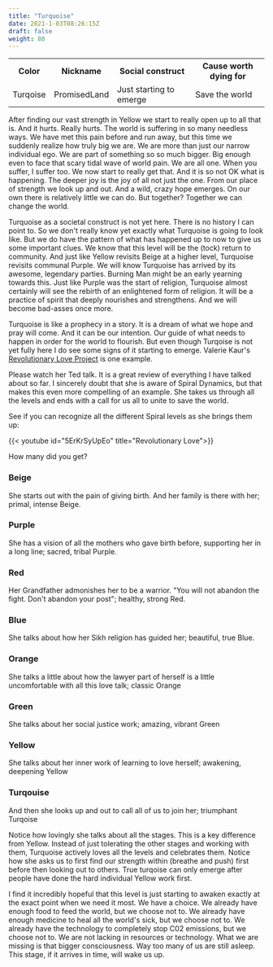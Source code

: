 ```yaml
---
title: "Turquoise"
date: 2021-1-03T08:26:15Z
draft: false
weight: 80
---
```

<table style="width:100%">
  <tr>
    <th>Color</th>
    <th>Nickname</th>
    <th>Social construct</th>
    <th>Cause worth dying for</th>
  </tr>
  <tr id="Turqoise">
    <td>Turqoise</td>
    <td>PromisedLand</td>
    <td>Just starting to emerge</td>
    <td>Save the world</td>
  </tr>
</table>

After finding our vast strength in Yellow we start to really open up to all that is. And it hurts. Really hurts. The world is suffering in so many needless ways. We have met this pain before and run away, but this time we suddenly realize how truly big we are. We are more than just our narrow individual ego. We are part of something so so much bigger. Big enough even to face that scary tidal wave of world pain. We are all one. When you suffer, I suffer too. We now start to really get that. And it is so not OK what is happening. The deeper joy is the joy of all not just the one. From our place of strength we look up and out. And a wild, crazy hope emerges. On our own there is relatively little we can do. But together? Together we can change the world.

Turquoise as a societal construct is not yet here. There is no history I can point to. So we don't really know yet exactly what Turquoise is going to look like. But we do have the pattern of what has happened up to now to give us some important clues. We know that this level will be the (tock) return to community. And just like Yellow revisits Beige at a higher level, Turquoise revisits communal Purple. We will know Turquoise has arrived by its awesome, legendary parties. Burning Man might be an early yearning towards this. Just like Purple was the start of religion, Turquoise almost certainly will see the rebirth of an enlightened form of religion. It will be a practice of spirit that deeply nourishes and strengthens. And we will become bad-asses once more.

Turquoise is like a prophecy in a story. It is a dream of what we hope and pray will come. And it can be our intention. Our guide of what needs to happen in order for the world to flourish. But even though Turqoise is not yet fully here I do see some signs of it starting to emerge. Valerie Kaur's [Revolutionary Love Project](https://valariekaur.com/revolutionary-love-project/) is one example.

Please watch her Ted talk. It is a great review of everything I have talked about so far. I sincerely doubt that she is aware of Spiral Dynamics, but that makes this even more compelling of an example. She takes us through all the levels and ends with a call for us all to unite to save the world.

See if you can recognize all the different Spiral levels as she brings them up:

{{< youtube id="5ErKrSyUpEo" title="Revolutionary Love">}}

How many did you get?

### Beige
She starts out with the pain of giving birth. And her family is there with her; primal, intense Beige.

### Purple
She has a vision of all the mothers who gave birth before, supporting her in a long line; sacred, tribal Purple.

### Red
Her Grandfather admonishes her to be a warrior. "You will not abandon the fight. Don't abandon your post"; healthy, strong Red.

### Blue
She talks about how her Sikh religion has guided her; beautiful, true Blue.

### Orange
She talks a little about how the lawyer part of herself is a little uncomfortable with all this love talk; classic Orange

### Green
She talks about her social justice work; amazing, vibrant Green

### Yellow
She talks about her inner work of learning to love herself; awakening, deepening Yellow

### Turqouise
And then she looks up and out to call all of us to join her; triumphant Turqoise

Notice how lovingly she talks about all the stages. This is a key difference from Yellow. Instead of just tolerating the other stages and working with them, Turquoise actively loves all the levels and celebrates them. Notice how she asks us to first find our strength within (breathe and push) first before then looking out to others. True turqoise can only emerge after people have done the hard individual Yellow work first.

I find it incredibly hopeful that this level is just starting to awaken exactly at the exact point when we need it most. We have a choice. We already have enough food to feed the world, but we choose not to. We already have enough medicine to heal all the world's sick, but we choose not to. We already have the technology to completely stop C02 emissions, but we choose not to. We are not lacking in resources or technology. What we are missing is that bigger consciousness. Way too many of us are still asleep.  This stage, if it arrives in time, will wake us up.

